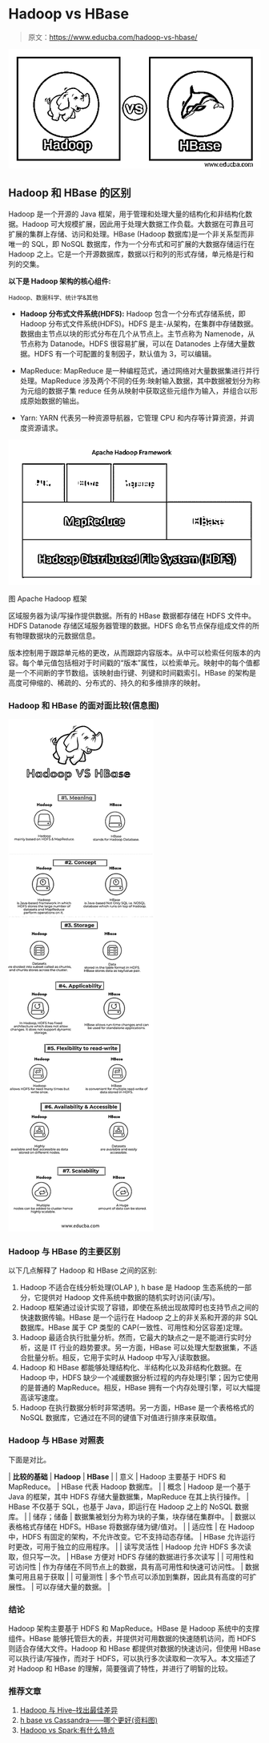 # Hadoop vs HBase

> 原文：<https://www.educba.com/hadoop-vs-hbase/>

![Hadoop vs HBase](img/77bdbcc2e6751b428c8b0176839eacbc.png)



## Hadoop 和 HBase 的区别

Hadoop 是一个开源的 Java 框架，用于管理和处理大量的结构化和非结构化数据。Hadoop 可大规模扩展，因此用于处理大数据工作负载。大数据在可靠且可扩展的集群上存储、访问和处理。HBase (Hadoop 数据库)是一个非关系型而非唯一的 SQL，即 NoSQL 数据库，作为一个分布式和可扩展的大数据存储运行在 Hadoop 之上。它是一个开源数据库，数据以行和列的形式存储，单元格是行和列的交集。

**以下是 Hadoop 架构的核心组件:**

<small>Hadoop、数据科学、统计学&其他</small>

*   **Hadoop 分布式文件系统(HDFS):** Hadoop 包含一个分布式存储系统，即 Hadoop 分布式文件系统(HDFS)。HDFS 是主-从架构，在集群中存储数据。数据由主节点以块的形式分布在几个从节点上。主节点称为 Namenode，从节点称为 Datanode。HDFS 很容易扩展，可以在 Datanodes 上存储大量数据。HDFS 有一个可配置的复制因子，默认值为 3，可以编辑。

*   MapReduce: MapReduce 是一种编程范式，通过网络对大量数据集进行并行处理。MapReduce 涉及两个不同的任务:映射输入数据，其中数据被划分为称为元组的数据子集 reduce 任务从映射中获取这些元组作为输入，并组合以形成原始数据的输出。

*   Yarn: YARN 代表另一种资源导航器，它管理 CPU 和内存等计算资源，并调度资源请求。

![Fig. Apache Hadoop Framework](img/756fd264639b3a15d5ecf206bc6ac0be.png)



图 Apache Hadoop 框架

区域服务器为读/写操作提供数据。所有的 HBase 数据都存储在 HDFS 文件中。HDFS Datanode 存储区域服务器管理的数据。HDFS 命名节点保存组成文件的所有物理数据块的元数据信息。

版本控制用于跟踪单元格的更改，从而跟踪内容版本。从中可以检索任何版本的内容。每个单元值包括相对于时间戳的“版本”属性，以检索单元。映射中的每个值都是一个不间断的字节数组。该映射由行键、列键和时间戳索引。HBase 的架构是高度可伸缩的、稀疏的、分布式的、持久的和多维排序的映射。

### Hadoop 和 HBase 的面对面比较(信息图)

![Hadoop VS HBase Infographics](img/d6268b212e0d0f0e78fdc0f3adf70fa7.png)



### Hadoop 与 HBase 的主要区别

以下几点解释了 Hadoop 和 HBase 之间的区别:

1.  Hadoop 不适合在线分析处理(OLAP ), h base 是 Hadoop 生态系统的一部分，它提供对 Hadoop 文件系统中数据的随机实时访问(读/写)。
2.  Hadoop 框架通过设计实现了容错，即使在系统出现故障时也支持节点之间的快速数据传输。HBase 是一个运行在 Hadoop 之上的非关系和开源的非 SQL 数据库。HBase 属于 CP 类型的 CAP(一致性、可用性和分区容差)定理。
3.  Hadoop 最适合执行批量分析。然而，它最大的缺点之一是不能进行实时分析，这是 IT 行业的趋势要求。另一方面，HBase 可以处理大型数据集，不适合批量分析。相反，它用于实时从 Hadoop 中写入/读取数据。
4.  Hadoop 和 HBase 都能够处理结构化、半结构化以及非结构化数据。在 Hadoop 中，HDFS 缺少一个减缓数据分析过程的内存处理引擎；因为它使用的是普通的 MapReduce。相反，HBase 拥有一个内存处理引擎，可以大幅提高读写速度。
5.  Hadoop 在执行数据分析时非常透明。另一方面，HBase 是一个表格格式的 NoSQL 数据库，它通过在不同的键值下对值进行排序来获取值。

### Hadoop 与 HBase 对照表

下面是对比。

| **比较的基础** | **Hadoop** | **HBase** |
| 意义 | Hadoop 主要基于 HDFS 和 MapReduce。 | HBase 代表 Hadoop 数据库。 |
| 概念 | Hadoop 是一个基于 Java 的框架，其中 HDFS 存储大量数据集，MapReduce 在其上执行操作。 | HBase 不仅基于 SQL，也基于 Java，即运行在 Hadoop 之上的 NoSQL 数据库。 |
| 储存；储备 | 数据集被划分为称为块的子集，块存储在集群中。 | 数据以表格格式存储在 HDFS。HBase 将数据存储为键/值对。 |
| 适应性 | 在 Hadoop 中，HDFS 有固定的架构，不允许改变。它不支持动态存储。 | HBase 允许运行时更改，可用于独立的应用程序。 |
| 读写灵活性 | Hadoop 允许 HDFS 多次读取，但只写一次。 | HBase 方便对 HDFS 存储的数据进行多次读写 |
| 可用性和可访问性 | 作为存储在不同节点上的数据，具有高可用性和快速可访问性。 | 数据集可用且易于获取 |
| 可量测性 | 多个节点可以添加到集群，因此具有高度的可扩展性。 | 可以存储大量的数据。 |

### 结论

Hadoop 架构主要基于 HDFS 和 MapReduce。HBase 是 Hadoop 系统中的支撑组件。HBase 能够托管巨大的表，并提供对可用数据的快速随机访问，而 HDFS 则适合存储大文件。Hadoop 和 HBase 都提供对数据的快速访问，但使用 HBase 可以执行读/写操作，而对于 HDFS，可以执行多次读取和一次写入。本文描述了对 Hadoop 和 HBase 的理解，简要强调了特性，并进行了明智的比较。

### 推荐文章

1.  [Hadoop 与 Hive–找出最佳差异](https://www.educba.com/hadoop-vs-hive/)
2.  [h base vs Cassandra——哪个更好(资料图)](https://www.educba.com/hbase-vs-cassandra/)
3.  [Hadoop vs Spark:有什么特点](https://www.educba.com/hadoop-vs-spark/)





